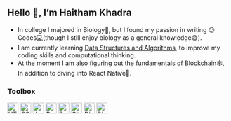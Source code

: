 ## Hello 👋, I’m Haitham Khadra

- In college I majored in Biology🧬, but I found my passion in writing 😍Codes💻(though I still enjoy biology as a general knowledge😅).
- I am currently learning [Data Structures and Algorithms](https://ocw.mit.edu/courses/electrical-engineering-and-computer-science/6-006-introduction-to-algorithms-spring-2020/), to improve my coding skills and computational thinking.
- At the moment I am also figuring out the fundamentals of Blockchain🕸, In addition to diving into React Native📱. 

### Toolbox
<div>
  <img src="https://cdn.worldvectorlogo.com/logos/html-1.svg" alt="HTML5 Logo" width="25" height="25"/> 
  <img src="https://cdn.worldvectorlogo.com/logos/css-3.svg" alt="CSS3 Logo" width="25" height="25"/>
  <img src="https://cdn.worldvectorlogo.com/logos/logo-javascript.svg" alt="JavaScript Logo" width="25" height="25"/> 
  <img src="https://cdn.worldvectorlogo.com/logos/python-5.svg" alt="Python Logo" width="25" height="25"/> 
  <img src="https://cdn.worldvectorlogo.com/logos/react-2.svg" alt="React Logo" width="25" height="25"/>
  <img src="https://cdn.worldvectorlogo.com/logos/git-icon.svg" alt="Git Logo" width="25" height="25"/> 
  <img src="https://cdn.worldvectorlogo.com/logos/django.svg" alt="Django Logo" width="25" height="25"/>
  <img src="https://cdn.worldvectorlogo.com/logos/sass-1.svg" alt="Django Logo" width="25" height="25"/>
</div>
